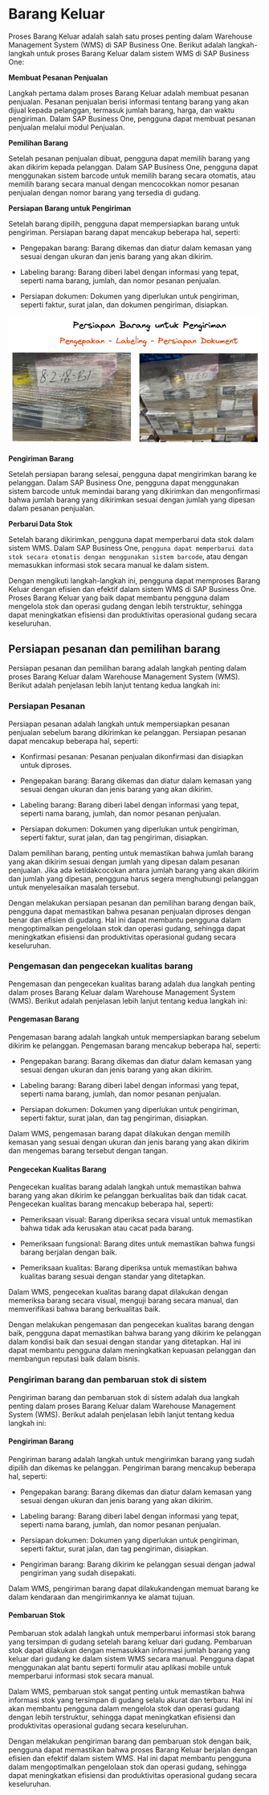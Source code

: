 #  Barang Keluar

Proses Barang Keluar adalah salah satu proses penting dalam Warehouse Management System (WMS) di SAP Business One. Berikut adalah langkah-langkah untuk proses Barang Keluar dalam sistem WMS di SAP Business One:


**Membuat Pesanan Penjualan** 

Langkah pertama dalam proses Barang Keluar adalah membuat pesanan penjualan. Pesanan penjualan berisi informasi tentang barang yang akan dijual kepada pelanggan, termasuk jumlah barang, harga, dan waktu pengiriman. Dalam SAP Business One, pengguna dapat membuat pesanan penjualan melalui modul Penjualan.


**Pemilihan Barang**


Setelah pesanan penjualan dibuat, pengguna dapat memilih barang yang akan dikirim kepada pelanggan. Dalam SAP Business One, pengguna dapat menggunakan sistem barcode untuk memilih barang secara otomatis, atau memilih barang secara manual dengan mencocokkan nomor pesanan penjualan dengan nomor barang yang tersedia di gudang.


**Persiapan Barang untuk Pengiriman**

Setelah barang dipilih, pengguna dapat mempersiapkan barang untuk pengiriman. Persiapan barang dapat mencakup beberapa hal, seperti:
* Pengepakan barang: Barang dikemas dan diatur dalam kemasan yang sesuai dengan ukuran dan jenis barang yang akan dikirim.
  
* Labeling barang: Barang diberi label dengan informasi yang tepat, seperti nama barang, jumlah, dan nomor pesanan penjualan.
  
* Persiapan dokumen: Dokumen yang diperlukan untuk pengiriman, seperti faktur, surat jalan, dan dokumen pengiriman, disiapkan.

![Label](img/wms04Label.excalidraw.png) 

**Pengiriman Barang**

Setelah persiapan barang selesai, pengguna dapat mengirimkan barang ke pelanggan. Dalam SAP Business One, pengguna dapat menggunakan sistem barcode untuk memindai barang yang dikirimkan dan mengonfirmasi bahwa jumlah barang yang dikirimkan sesuai dengan jumlah yang dipesan dalam pesanan penjualan.

**Perbarui Data Stok**

Setelah barang dikirimkan, pengguna dapat memperbarui data stok dalam sistem WMS. Dalam SAP Business One, ```pengguna dapat memperbarui data stok secara otomatis dengan menggunakan sistem barcode```, atau dengan memasukkan informasi stok secara manual ke dalam sistem.

Dengan mengikuti langkah-langkah ini, pengguna dapat memproses Barang Keluar dengan efisien dan efektif dalam sistem WMS di SAP Business One. Proses Barang Keluar yang baik dapat membantu pengguna dalam mengelola stok dan operasi gudang dengan lebih terstruktur, sehingga dapat meningkatkan efisiensi dan produktivitas operasional gudang secara keseluruhan.


## Persiapan pesanan dan pemilihan barang

Persiapan pesanan dan pemilihan barang adalah langkah penting dalam proses Barang Keluar dalam Warehouse Management System (WMS). Berikut adalah penjelasan lebih lanjut tentang kedua langkah ini:

### Persiapan Pesanan
Persiapan pesanan adalah langkah untuk mempersiapkan pesanan penjualan sebelum barang dikirimkan ke pelanggan. Persiapan pesanan dapat mencakup beberapa hal, seperti:

* Konfirmasi pesanan: Pesanan penjualan dikonfirmasi dan disiapkan untuk diproses.

* Pengepakan barang: Barang dikemas dan diatur dalam kemasan yang sesuai dengan ukuran dan jenis barang yang akan dikirim.

* Labeling barang: Barang diberi label dengan informasi yang tepat, seperti nama barang, jumlah, dan nomor pesanan penjualan.

* Persiapan dokumen: Dokumen yang diperlukan untuk pengiriman, seperti faktur, surat jalan, dan tag pengiriman, disiapkan.

Dalam pemilihan barang, penting untuk memastikan bahwa jumlah barang yang akan dikirim sesuai dengan jumlah yang dipesan dalam pesanan penjualan. Jika ada ketidakcocokan antara jumlah barang yang akan dikirim dan jumlah yang dipesan, pengguna harus segera menghubungi pelanggan untuk menyelesaikan masalah tersebut.

Dengan melakukan persiapan pesanan dan pemilihan barang dengan baik, pengguna dapat memastikan bahwa pesanan penjualan diproses dengan benar dan efisien di gudang. Hal ini dapat membantu pengguna dalam mengoptimalkan pengelolaan stok dan operasi gudang, sehingga dapat meningkatkan efisiensi dan produktivitas operasional gudang secara keseluruhan.


### Pengemasan dan pengecekan kualitas barang

Pengemasan dan pengecekan kualitas barang adalah dua langkah penting dalam proses Barang Keluar dalam Warehouse Management System (WMS). Berikut adalah penjelasan lebih lanjut tentang kedua langkah ini:

#### Pengemasan Barang

Pengemasan barang adalah langkah untuk mempersiapkan barang sebelum dikirim ke pelanggan. Pengemasan barang mencakup beberapa hal, seperti:

* Pengepakan barang: Barang dikemas dan diatur dalam kemasan yang sesuai dengan ukuran dan jenis barang yang akan dikirim.
  
* Labeling barang: Barang diberi label dengan informasi yang tepat, seperti nama barang, jumlah, dan nomor pesanan penjualan.
  
* Persiapan dokumen: Dokumen yang diperlukan untuk pengiriman, seperti faktur, surat jalan, dan tag pengiriman, disiapkan.

Dalam WMS, pengemasan barang dapat dilakukan dengan memilih kemasan yang sesuai dengan ukuran dan jenis barang yang akan dikirim dan mengemas barang tersebut dengan tangan. 

#### Pengecekan Kualitas Barang

Pengecekan kualitas barang adalah langkah untuk memastikan bahwa barang yang akan dikirim ke pelanggan berkualitas baik dan tidak cacat. Pengecekan kualitas barang mencakup beberapa hal, seperti:


* Pemeriksaan visual: Barang diperiksa secara visual untuk memastikan bahwa tidak ada kerusakan atau cacat pada barang.
  
* Pemeriksaan fungsional: Barang dites untuk memastikan bahwa fungsi barang berjalan dengan baik.
  
* Pemeriksaan kualitas: Barang diperiksa untuk memastikan bahwa kualitas barang sesuai dengan standar yang ditetapkan.

Dalam WMS, pengecekan kualitas barang dapat dilakukan dengan memeriksa barang secara visual, menguji barang secara manual, dan memverifikasi bahwa barang berkualitas baik. 

Dengan melakukan pengemasan dan pengecekan kualitas barang dengan baik, pengguna dapat memastikan bahwa barang yang dikirim ke pelanggan dalam kondisi baik dan sesuai dengan standar yang ditetapkan. Hal ini dapat membantu pengguna dalam meningkatkan kepuasan pelanggan dan membangun reputasi baik dalam bisnis.

### Pengiriman barang dan pembaruan stok di sistem

Pengiriman barang dan pembaruan stok di sistem adalah dua langkah penting dalam proses Barang Keluar dalam Warehouse Management System (WMS). Berikut adalah penjelasan lebih lanjut tentang kedua langkah ini:

#### Pengiriman Barang

Pengiriman barang adalah langkah untuk mengirimkan barang yang sudah dipilih dan dikemas ke pelanggan. Pengiriman barang mencakup beberapa hal, seperti:

* Pengepakan barang: Barang dikemas dan diatur dalam kemasan yang sesuai dengan ukuran dan jenis barang yang akan dikirim.
  
* Labeling barang: Barang diberi label dengan informasi yang tepat, seperti nama barang, jumlah, dan nomor pesanan penjualan.

* Persiapan dokumen: Dokumen yang diperlukan untuk pengiriman, seperti faktur, surat jalan, dan tag pengiriman, disiapkan.
  
* Pengiriman barang: Barang dikirim ke pelanggan sesuai dengan jadwal pengiriman yang sudah disepakati.

Dalam WMS, pengiriman barang dapat dilakukandengan memuat barang ke dalam kendaraan dan mengirimkannya ke alamat tujuan. 


#### Pembaruan Stok

Pembaruan stok adalah langkah untuk memperbarui informasi stok barang yang tersimpan di gudang setelah barang keluar dari gudang. Pembaruan stok dapat dilakukan dengan memasukkan informasi jumlah barang yang keluar dari gudang ke dalam sistem WMS secara manual. Pengguna dapat menggunakan alat bantu seperti formulir atau aplikasi mobile untuk memperbarui informasi stok secara manual.

Dalam WMS, pembaruan stok sangat penting untuk memastikan bahwa informasi stok yang tersimpan di gudang selalu akurat dan terbaru. Hal ini akan membantu pengguna dalam mengelola stok dan operasi gudang dengan lebih terstruktur, sehingga dapat meningkatkan efisiensi dan produktivitas operasional gudang secara keseluruhan.

Dengan melakukan pengiriman barang dan pembaruan stok dengan baik, pengguna dapat memastikan bahwa proses Barang Keluar berjalan dengan efisien dan efektif dalam sistem WMS. Hal ini dapat membantu pengguna dalam mengoptimalkan pengelolaan stok dan operasi gudang, sehingga dapat meningkatkan efisiensi dan produktivitas operasional gudang secara keseluruhan.